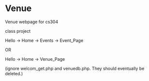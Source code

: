 # Venue
Venue webpage for cs304

class project

Hello -> Home -> Events -> Event_Page

OR

Hello -> Home -> Venue_Page


(ignore welcom_get.php and venuedb.php. They should eventually be deleted.)
